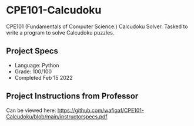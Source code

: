 # CPE101-Calcudoku
CPE101 (Fundamentals of Computer Science.) Calcudoku Solver. Tasked to write a program to solve Calcudoku puzzles.

## Project Specs
- Language: Python
- Grade: 100/100
- Completed Feb 15 2022

## Project Instructions from Professor
Can be viewed here: https://github.com/wafiqaf/CPE101-Calcudoku/blob/main/instructorspecs.pdf
